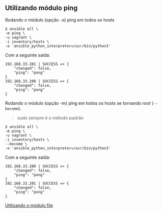 ## Utilizando módulo ping

Rodando o módulo (opção `-m`) ping em todos os hosts

```shell
$ ansible all \
-m ping \
-u vagrant \
-i inventory/hosts \
-e 'ansible_python_interpreter=/usr/bin/python3'
```

Com a seguinte saída:

```shell
192.168.33.201 | SUCCESS => {
    "changed": false, 
    "ping": "pong"
}
192.168.33.200 | SUCCESS => {
    "changed": false, 
    "ping": "pong"
}
```

Rodando o módulo (opção -m) ping em todos os hosts se tornando _root_ (`--become`).
> sudo sempre é o método padrão

```shell
$ ansible all \
-m ping \
-u vagrant \
-i inventory/hosts \
--become \
-e 'ansible_python_interpreter=/usr/bin/python3'
```

Com a seguinte saída:

```shell
192.168.33.200 | SUCCESS => {
    "changed": false, 
    "ping": "pong"
}
192.168.33.201 | SUCCESS => {
    "changed": false, 
    "ping": "pong"
}
```

[Utilizando o módulo file](file.md)